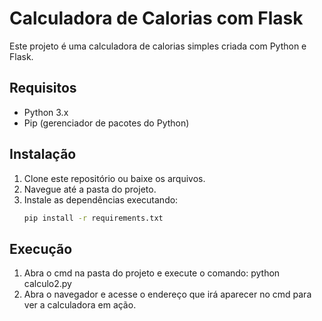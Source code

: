 # Calculadora de Calorias com Flask

Este projeto é uma calculadora de calorias simples criada com Python e Flask.

## Requisitos
- Python 3.x
- Pip (gerenciador de pacotes do Python)

## Instalação
1. Clone este repositório ou baixe os arquivos.
2. Navegue até a pasta do projeto.
3. Instale as dependências executando:
   ```bash
   pip install -r requirements.txt

## Execução 
1. Abra o cmd na pasta do projeto e execute o comando:
   python calculo2.py
2. Abra o navegador e acesse o endereço que irá aparecer no cmd para ver a calculadora em ação.
